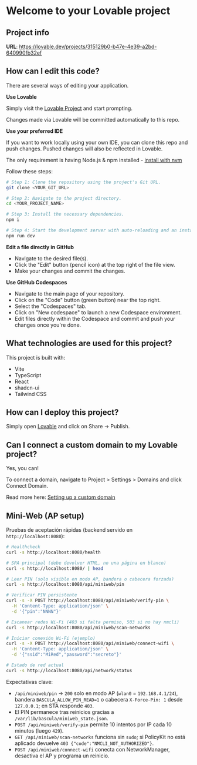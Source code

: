 # Welcome to your Lovable project

## Project info

**URL**: https://lovable.dev/projects/315129b0-b47e-4e39-a2bd-640990fb32ef

## How can I edit this code?

There are several ways of editing your application.

**Use Lovable**

Simply visit the [Lovable Project](https://lovable.dev/projects/315129b0-b47e-4e39-a2bd-640990fb32ef) and start prompting.

Changes made via Lovable will be committed automatically to this repo.

**Use your preferred IDE**

If you want to work locally using your own IDE, you can clone this repo and push changes. Pushed changes will also be reflected in Lovable.

The only requirement is having Node.js & npm installed - [install with nvm](https://github.com/nvm-sh/nvm#installing-and-updating)

Follow these steps:

```sh
# Step 1: Clone the repository using the project's Git URL.
git clone <YOUR_GIT_URL>

# Step 2: Navigate to the project directory.
cd <YOUR_PROJECT_NAME>

# Step 3: Install the necessary dependencies.
npm i

# Step 4: Start the development server with auto-reloading and an instant preview.
npm run dev
```

**Edit a file directly in GitHub**

- Navigate to the desired file(s).
- Click the "Edit" button (pencil icon) at the top right of the file view.
- Make your changes and commit the changes.

**Use GitHub Codespaces**

- Navigate to the main page of your repository.
- Click on the "Code" button (green button) near the top right.
- Select the "Codespaces" tab.
- Click on "New codespace" to launch a new Codespace environment.
- Edit files directly within the Codespace and commit and push your changes once you're done.

## What technologies are used for this project?

This project is built with:

- Vite
- TypeScript
- React
- shadcn-ui
- Tailwind CSS

## How can I deploy this project?

Simply open [Lovable](https://lovable.dev/projects/315129b0-b47e-4e39-a2bd-640990fb32ef) and click on Share -> Publish.

## Can I connect a custom domain to my Lovable project?

Yes, you can!

To connect a domain, navigate to Project > Settings > Domains and click Connect Domain.

Read more here: [Setting up a custom domain](https://docs.lovable.dev/features/custom-domain#custom-domain)

## Mini-Web (AP setup)

Pruebas de aceptación rápidas (backend servido en `http://localhost:8080`):

```bash
# Healthcheck
curl -s http://localhost:8080/health

# SPA principal (debe devolver HTML, no una página en blanco)
curl -s http://localhost:8080/ | head

# Leer PIN (solo visible en modo AP, bandera o cabecera forzada)
curl -s http://localhost:8080/api/miniweb/pin

# Verificar PIN persistente
curl -s -X POST http://localhost:8080/api/miniweb/verify-pin \
  -H 'Content-Type: application/json' \
  -d '{"pin":"NNNN"}'

# Escanear redes Wi-Fi (403 si falta permiso, 503 si no hay nmcli)
curl -s http://localhost:8080/api/miniweb/scan-networks

# Iniciar conexión Wi-Fi (ejemplo)
curl -s -X POST http://localhost:8080/api/miniweb/connect-wifi \
  -H 'Content-Type: application/json' \
  -d '{"ssid":"MiRed","password":"secreto"}'

# Estado de red actual
curl -s http://localhost:8080/api/network/status
```

Expectativas clave:

- `/api/miniweb/pin` → `200` solo en modo AP (`wlan0` = `192.168.4.1/24`), bandera `BASCULA_ALLOW_PIN_READ=1` o cabecera `X-Force-Pin: 1` desde `127.0.0.1`; en STA responde `403`.
- El PIN permanece tras reinicios gracias a `/var/lib/bascula/miniweb_state.json`.
- `POST /api/miniweb/verify-pin` permite 10 intentos por IP cada 10 minutos (luego `429`).
- `GET /api/miniweb/scan-networks` funciona sin `sudo`; si PolicyKit no está aplicado devuelve `403 {"code":"NMCLI_NOT_AUTHORIZED"}`.
- `POST /api/miniweb/connect-wifi` conecta con NetworkManager, desactiva el AP y programa un reinicio.
